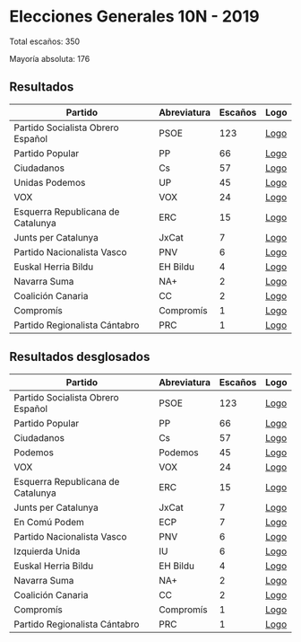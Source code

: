 # Elecciones Generales 10N - 2019

Total escaños: 350

Mayoría absoluta: 176

## Resultados

| Partido | Abreviatura | Escaños | Logo |
| - | - | - | - |
| Partido Socialista Obrero Español | PSOE | 123 | [Logo](https://github.com/playzzz/Pactos/blob/master/Logos/PSOE.jpg?raw=true)
| Partido Popular | PP | 66 | [Logo](https://github.com/playzzz/Pactos/blob/master/Logos/PP.jpg?raw=true)
| Ciudadanos | Cs | 57 | [Logo](https://github.com/playzzz/Pactos/blob/master/Logos/Cs.jpg?raw=true)
| Unidas Podemos | UP | 45 | [Logo](https://github.com/playzzz/Pactos/blob/master/Logos/UP.jpg?raw=true)
| VOX | VOX | 24 | [Logo](https://github.com/playzzz/Pactos/blob/master/Logos/VOX.jpg?raw=true)
| Esquerra Republicana de Catalunya | ERC | 15 | [Logo](https://github.com/playzzz/Pactos/blob/master/Logos/ERC.jpg?raw=true)
| Junts per Catalunya | JxCat | 7 | [Logo](https://github.com/playzzz/Pactos/blob/master/Logos/JxCat.jpg?raw=true)
| Partido Nacionalista Vasco | PNV | 6 | [Logo](https://github.com/playzzz/Pactos/blob/master/Logos/PNV.jpg?raw=true)
| Euskal Herria Bildu | EH Bildu | 4 | [Logo](https://github.com/playzzz/Pactos/blob/master/Logos/EH%20Bildu.jpg?raw=true)
| Navarra Suma | NA+ | 2 | [Logo](https://github.com/playzzz/Pactos/blob/master/Logos/NA+.jpg?raw=true)
| Coalición Canaria | CC | 2 | [Logo](https://github.com/playzzz/Pactos/blob/master/Logos/CC.jpg?raw=true)
| Compromís | Compromís | 1 | [Logo](https://github.com/playzzz/Pactos/blob/master/Logos/Compromís.jpg?raw=true)
| Partido Regionalista Cántabro | PRC | 1 | [Logo](https://github.com/playzzz/Pactos/blob/master/Logos/PRC.jpg?raw=true)

## Resultados desglosados

| Partido | Abreviatura | Escaños | Logo |
| - | - | - | - |
| Partido Socialista Obrero Español | PSOE | 123 | [Logo](https://github.com/playzzz/Pactos/blob/master/Logos/PSOE.jpg?raw=true)
| Partido Popular | PP | 66 | [Logo](https://github.com/playzzz/Pactos/blob/master/Logos/PP.jpg?raw=true)
| Ciudadanos | Cs | 57 | [Logo](https://github.com/playzzz/Pactos/blob/master/Logos/Cs.jpg?raw=true)
| Podemos | Podemos | 45 | [Logo](https://github.com/playzzz/Pactos/blob/master/Logos/Podemos.jpg?raw=true)
| VOX | VOX | 24 | [Logo](https://github.com/playzzz/Pactos/blob/master/Logos/VOX.jpg?raw=true)
| Esquerra Republicana de Catalunya | ERC | 15 | [Logo](https://github.com/playzzz/Pactos/blob/master/Logos/ERC.jpg?raw=true)
| Junts per Catalunya | JxCat | 7 | [Logo](https://github.com/playzzz/Pactos/blob/master/Logos/JxCat.jpg?raw=true)
| En Comú Podem | ECP | 7 | [Logo](https://github.com/playzzz/Pactos/blob/master/Logos/IU.jpg?raw=true)
| Partido Nacionalista Vasco | PNV | 6 | [Logo](https://github.com/playzzz/Pactos/blob/master/Logos/PNV.jpg?raw=true)
| Izquierda Unida | IU | 6 | [Logo](https://github.com/playzzz/Pactos/blob/master/Logos/IU.jpg?raw=true)
| Euskal Herria Bildu | EH Bildu | 4 | [Logo](https://github.com/playzzz/Pactos/blob/master/Logos/EH%20Bildu.jpg?raw=true)
| Navarra Suma | NA+ | 2 | [Logo](https://github.com/playzzz/Pactos/blob/master/Logos/NA+.jpg?raw=true)
| Coalición Canaria | CC | 2 | [Logo](https://github.com/playzzz/Pactos/blob/master/Logos/CC.jpg?raw=true)
| Compromís | Compromís | 1 | [Logo](https://github.com/playzzz/Pactos/blob/master/Logos/Compromís.jpg?raw=true)
| Partido Regionalista Cántabro | PRC | 1 | [Logo](https://github.com/playzzz/Pactos/blob/master/Logos/PRC.jpg?raw=true)
